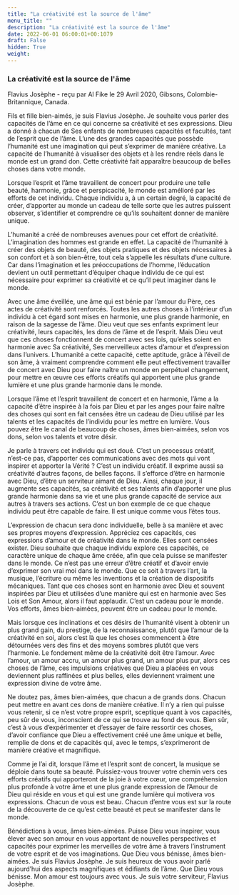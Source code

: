 ```yaml
---
title: "La créativité est la source de l'âme"
menu_title: ""
description: "La créativité est la source de l'âme"
date: 2022-06-01 06:00:01+00:1079
draft: False
hidden: True
weight:
---
```

### La créativité est la source de l'âme

Flavius Josèphe - reçu par Al Fike le 29 Avril 2020, Gibsons, Colombie-Britannique, Canada.

Fils et fille bien-aimés, je suis Flavius Josèphe. Je souhaite vous parler des capacités de l’âme en ce qui concerne sa créativité et ses expressions. Dieu a donné à chacun de Ses enfants de nombreuses capacités et facultés, tant de l’esprit que de l’âme. L’une des grandes capacités que possède l’humanité est une imagination qui peut s’exprimer de manière créative. La capacité de l’humanité à visualiser des objets et à les rendre réels dans le monde est un grand don. Cette créativité fait apparaître beaucoup de belles choses dans votre monde.

Lorsque l’esprit et l’âme travaillent de concert pour produire une telle beauté, harmonie, grâce et perspicacité, le monde est amélioré par les efforts de cet individu. Chaque individu a, à un certain degré, la capacité de créer, d’apporter au monde un cadeau de telle sorte que les autres puissent observer, s’identifier et comprendre ce qu’ils souhaitent donner de manière unique.

L’humanité a créé de nombreuses avenues pour cet effort de créativité. L’imagination des hommes est grande en effet. La capacité de l’humanité à créer des objets de beauté, des objets pratiques et des objets nécessaires à son confort et à son bien-être, tout cela s’appelle les résultats d’une culture. Car dans l’imagination et les préoccupations de l’homme, l’éducation devient un outil permettant d’équiper chaque individu de ce qui est nécessaire pour exprimer sa créativité et ce qu’il peut imaginer dans le monde.

Avec une âme éveillée, une âme qui est bénie par l’amour du Père, ces actes de créativité sont renforcés. Toutes les autres choses à l’intérieur d’un individu à cet égard sont mises en harmonie, une plus grande harmonie, en raison de la sagesse de l’âme. Dieu veut que ses enfants expriment leur créativité, leurs capacités, les dons de l’âme et de l’esprit. Mais Dieu veut que ces choses fonctionnent de concert avec ses lois, qu’elles soient en harmonie avec Sa créativité, Ses merveilleux actes d’amour et d’expression dans l’univers. L’humanité a cette capacité, cette aptitude, grâce à l’éveil de son âme, à vraiment comprendre comment elle peut effectivement travailler de concert avec Dieu pour faire naître un monde en perpétuel changement, pour mettre en œuvre ces efforts créatifs qui apportent une plus grande lumière et une plus grande harmonie dans le monde.

Lorsque l’âme et l’esprit travaillent de concert et en harmonie, l’âme a la capacité d’être inspirée à la fois par Dieu et par les anges pour faire naître des choses qui sont en fait censées être un cadeau de Dieu utilisé par les talents et les capacités de l’individu pour les mettre en lumière. Vous pouvez être le canal de beaucoup de choses, âmes bien-aimées, selon vos dons, selon vos talents et votre désir.

Je parle à travers cet individu qui est doué. C’est un processus créatif, n’est-ce pas, d’apporter ces communications avec des mots qui vont inspirer et apporter la Vérité ? C’est un individu créatif. Il exprime aussi sa créativité d’autres façons, de belles façons. Il s’efforce d’être en harmonie avec Dieu, d’être un serviteur aimant de Dieu. Ainsi, chaque jour, il augmente ses capacités, sa créativité et ses talents afin d’apporter une plus grande harmonie dans sa vie et une plus grande capacité de service aux autres à travers ses actions. C’est un bon exemple de ce que chaque individu peut être capable de faire. Il est unique comme vous l’êtes tous.

L’expression de chacun sera donc individuelle, belle à sa manière et avec ses propres moyens d’expression. Appréciez ces capacités, ces expressions d’amour et de créativité dans le monde. Elles sont censées exister. Dieu souhaite que chaque individu explore ces capacités, ce caractère unique de chaque âme créée, afin que cela puisse se manifester dans le monde. Ce n’est pas une erreur d’être créatif et d’avoir envie d’exprimer son vrai moi dans le monde. Que ce soit à travers l’art, la musique, l’écriture ou même les inventions et la création de dispositifs mécaniques. Tant que ces choses sont en harmonie avec Dieu et souvent inspirées par Dieu et utilisées d’une manière qui est en harmonie avec Ses Lois et Son Amour, alors il faut applaudir. C’est un cadeau pour le monde. Vos efforts, âmes bien-aimées, peuvent être un cadeau pour le monde.

Mais lorsque ces inclinations et ces désirs de l’humanité visent à obtenir un plus grand gain, du prestige, de la reconnaissance, plutôt que l’amour de la créativité en soi, alors c’est là que les choses commencent à être détournées vers des fins et des moyens sombres plutôt que vers l’harmonie. Le fondement même de la créativité doit être l’amour. Avec l’amour, un amour accru, un amour plus grand, un amour plus pur, alors ces choses de l’âme, ces impulsions créatives que Dieu a placées en vous deviennent plus raffinées et plus belles, elles deviennent vraiment une expression divine de votre âme.

Ne doutez pas, âmes bien-aimées, que chacun a de grands dons. Chacun peut mettre en avant ces dons de manière créative. Il n’y a rien qui puisse vous retenir, si ce n’est votre propre esprit, sceptique quant à vos capacités, peu sûr de vous, inconscient de ce qui se trouve au fond de vous. Bien sûr, c’est à vous d’expérimenter et d’essayer de faire ressortir ces choses, d’avoir confiance que Dieu a effectivement créé une âme unique et belle, remplie de dons et de capacités qui, avec le temps, s’exprimeront de manière créative et magnifique.

Comme je l’ai dit, lorsque l’âme et l’esprit sont de concert, la musique se déploie dans toute sa beauté. Puissiez-vous trouver votre chemin vers ces efforts créatifs qui apporteront de la joie à votre cœur, une compréhension plus profonde à votre âme et une plus grande expression de l’Amour de Dieu qui réside en vous et qui est une grande lumière qui motivera vos expressions. Chacun de vous est beau. Chacun d’entre vous est sur la route de la découverte de ce qu’est cette beauté et peut se manifester dans le monde.

Bénédictions à vous, âmes bien-aimées. Puisse Dieu vous inspirer, vous élever avec son amour en vous apportant de nouvelles perspectives et capacités pour exprimer les merveilles de votre âme à travers l’instrument de votre esprit et de vos imaginations. Que Dieu vous bénisse, âmes bien-aimées. Je suis Flavius Josèphe. Je suis heureux de vous avoir parlé aujourd’hui des aspects magnifiques et édifiants de l’âme. Que Dieu vous bénisse. Mon amour est toujours avec vous. Je suis votre serviteur, Flavius Josèphe.
